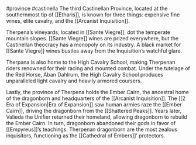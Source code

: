 #province #castinella 
The third Castinellan Province, located at the southernmost tip of [[Etharis]], is known for three things: expensive fine wines, elite cavalry, and the [[Arcanist Inquisition]].

Therpena’s vineyards, located in [[Sante Viegre]], dot the temperate mountain slopes. [[Sante Viegre]] wines are prized everywhere, but the Castinellan theocracy has a monopoly on its industry. A black market for [[Sante Viegre]] wines bustles away from the Inquisition’s watchful glare.

Therpana is also home to the High Cavalry School, making Therpenan riders renowned for their racing and mounted combat. Under the tutelage of the Red Horse, Aban Dahlrum, the High Cavalry School produces unparalleled light cavalry and heavily armored coursers.

Lastly, the province of Therpena holds the Ember Cairn, the ancestral home of the dragonborn and headquarters of the [[Arcanist Inquisition]]. The [[2 Era of Expansion|Era of Expansion]] saw human armies raze the [[Ember Cairn]], driving the dragonborn from the [[Shattered Peaks]]. Years later, Valieda the Unifier returned their homeland, allowing dragonborn to rebuild the Ember Cairn. In turn, dragonborn abandoned their gods in favor of [[Empyreus]]’s teachings. Therpenan dragonborn are the most zealous inquisitors, functioning as the [[Cathedral of Embers]]’ protectors.